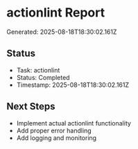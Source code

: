 # actionlint Report

Generated: 2025-08-18T18:30:02.161Z

## Status
- Task: actionlint
- Status: Completed
- Timestamp: 2025-08-18T18:30:02.161Z

## Next Steps
- Implement actual actionlint functionality
- Add proper error handling
- Add logging and monitoring
